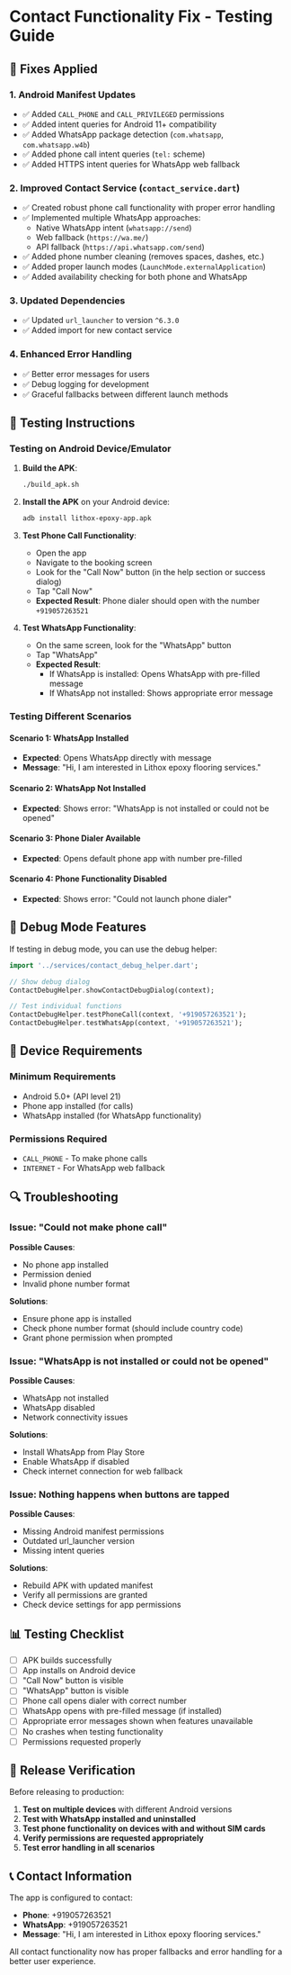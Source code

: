 # Contact Functionality Fix - Testing Guide

## 🔧 Fixes Applied

### 1. Android Manifest Updates

- ✅ Added `CALL_PHONE` and `CALL_PRIVILEGED` permissions
- ✅ Added intent queries for Android 11+ compatibility
- ✅ Added WhatsApp package detection (`com.whatsapp`, `com.whatsapp.w4b`)
- ✅ Added phone call intent queries (`tel:` scheme)
- ✅ Added HTTPS intent queries for WhatsApp web fallback

### 2. Improved Contact Service (`contact_service.dart`)

- ✅ Created robust phone call functionality with proper error handling
- ✅ Implemented multiple WhatsApp approaches:
  - Native WhatsApp intent (`whatsapp://send`)
  - Web fallback (`https://wa.me/`)
  - API fallback (`https://api.whatsapp.com/send`)
- ✅ Added phone number cleaning (removes spaces, dashes, etc.)
- ✅ Added proper launch modes (`LaunchMode.externalApplication`)
- ✅ Added availability checking for both phone and WhatsApp

### 3. Updated Dependencies

- ✅ Updated `url_launcher` to version `^6.3.0`
- ✅ Added import for new contact service

### 4. Enhanced Error Handling

- ✅ Better error messages for users
- ✅ Debug logging for development
- ✅ Graceful fallbacks between different launch methods

## 🧪 Testing Instructions

### Testing on Android Device/Emulator

1. **Build the APK**:

   ```bash
   ./build_apk.sh
   ```

2. **Install the APK** on your Android device:

   ```bash
   adb install lithox-epoxy-app.apk
   ```

3. **Test Phone Call Functionality**:

   - Open the app
   - Navigate to the booking screen
   - Look for the "Call Now" button (in the help section or success dialog)
   - Tap "Call Now"
   - **Expected Result**: Phone dialer should open with the number `+919057263521`

4. **Test WhatsApp Functionality**:
   - On the same screen, look for the "WhatsApp" button
   - Tap "WhatsApp"
   - **Expected Result**:
     - If WhatsApp is installed: Opens WhatsApp with pre-filled message
     - If WhatsApp not installed: Shows appropriate error message

### Testing Different Scenarios

#### Scenario 1: WhatsApp Installed

- **Expected**: Opens WhatsApp directly with message
- **Message**: "Hi, I am interested in Lithox epoxy flooring services."

#### Scenario 2: WhatsApp Not Installed

- **Expected**: Shows error: "WhatsApp is not installed or could not be opened"

#### Scenario 3: Phone Dialer Available

- **Expected**: Opens default phone app with number pre-filled

#### Scenario 4: Phone Functionality Disabled

- **Expected**: Shows error: "Could not launch phone dialer"

## 🐛 Debug Mode Features

If testing in debug mode, you can use the debug helper:

```dart
import '../services/contact_debug_helper.dart';

// Show debug dialog
ContactDebugHelper.showContactDebugDialog(context);

// Test individual functions
ContactDebugHelper.testPhoneCall(context, '+919057263521');
ContactDebugHelper.testWhatsApp(context, '+919057263521');
```

## 📱 Device Requirements

### Minimum Requirements

- Android 5.0+ (API level 21)
- Phone app installed (for calls)
- WhatsApp installed (for WhatsApp functionality)

### Permissions Required

- `CALL_PHONE` - To make phone calls
- `INTERNET` - For WhatsApp web fallback

## 🔍 Troubleshooting

### Issue: "Could not make phone call"

**Possible Causes**:

- No phone app installed
- Permission denied
- Invalid phone number format

**Solutions**:

- Ensure phone app is installed
- Check phone number format (should include country code)
- Grant phone permission when prompted

### Issue: "WhatsApp is not installed or could not be opened"

**Possible Causes**:

- WhatsApp not installed
- WhatsApp disabled
- Network connectivity issues

**Solutions**:

- Install WhatsApp from Play Store
- Enable WhatsApp if disabled
- Check internet connection for web fallback

### Issue: Nothing happens when buttons are tapped

**Possible Causes**:

- Missing Android manifest permissions
- Outdated url_launcher version
- Missing intent queries

**Solutions**:

- Rebuild APK with updated manifest
- Verify all permissions are granted
- Check device settings for app permissions

## 📊 Testing Checklist

- [ ] APK builds successfully
- [ ] App installs on Android device
- [ ] "Call Now" button is visible
- [ ] "WhatsApp" button is visible
- [ ] Phone call opens dialer with correct number
- [ ] WhatsApp opens with pre-filled message (if installed)
- [ ] Appropriate error messages shown when features unavailable
- [ ] No crashes when testing functionality
- [ ] Permissions requested properly

## 🚀 Release Verification

Before releasing to production:

1. **Test on multiple devices** with different Android versions
2. **Test with WhatsApp installed and uninstalled**
3. **Test phone functionality on devices with and without SIM cards**
4. **Verify permissions are requested appropriately**
5. **Test error handling in all scenarios**

## 📞 Contact Information

The app is configured to contact:

- **Phone**: +919057263521
- **WhatsApp**: +919057263521
- **Message**: "Hi, I am interested in Lithox epoxy flooring services."

All contact functionality now has proper fallbacks and error handling for a better user experience.
